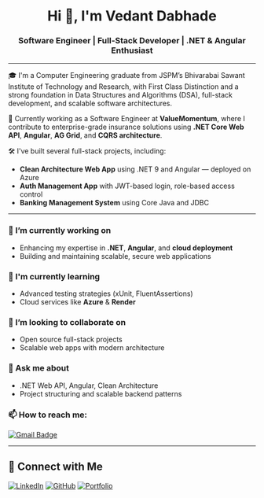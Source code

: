 <h1 align="center">Hi 👋, I'm Vedant Dabhade</h1>
<h3 align="center">Software Engineer | Full-Stack Developer | .NET & Angular Enthusiast</h3>

---

🎓 I'm a Computer Engineering graduate from JSPM’s Bhivarabai Sawant Institute of Technology and Research, with First Class Distinction and a strong foundation in Data Structures and Algorithms (DSA), full-stack development, and scalable software architectures.

💼 Currently working as a Software Engineer at **ValueMomentum**, where I contribute to enterprise-grade insurance solutions using **.NET Core Web API**, **Angular**, **AG Grid**, and **CQRS architecture**.

🛠️ I've built several full-stack projects, including:
- **Clean Architecture Web App** using .NET 9 and Angular — deployed on Azure
- **Auth Management App** with JWT-based login, role-based access control
- **Banking Management System** using Core Java and JDBC

---

### 🔭 I’m currently working on
- Enhancing my expertise in **.NET**, **Angular**, and **cloud deployment**
- Building and maintaining scalable, secure web applications

### 🌱 I'm currently learning
- Advanced testing strategies (xUnit, FluentAssertions)
- Cloud services like **Azure** & **Render**

### 👯 I’m looking to collaborate on
- Open source full-stack projects
- Scalable web apps with modern architecture

### 💬 Ask me about
- .NET Web API, Angular, Clean Architecture
- Project structuring and scalable backend patterns

### 📫 How to reach me:
[![Gmail Badge](https://img.shields.io/badge/-vedantdabhade174@gmail.com-c14438?style=flat-square&logo=Gmail&logoColor=white)](mailto:vedantdabhade174@gmail.com)

---

## 🔗 Connect with Me

[![LinkedIn](https://img.shields.io/badge/-LinkedIn-0A66C2?style=flat-square&logo=linkedin&logoColor=white)](https://www.linkedin.com/in/vedant-dabhade-870b6925a/)
[![GitHub](https://img.shields.io/badge/-GitHub-181717?style=flat-square&logo=github&logoColor=white)](https://github.com/Vedant1805)
[![Portfolio](http)]()
